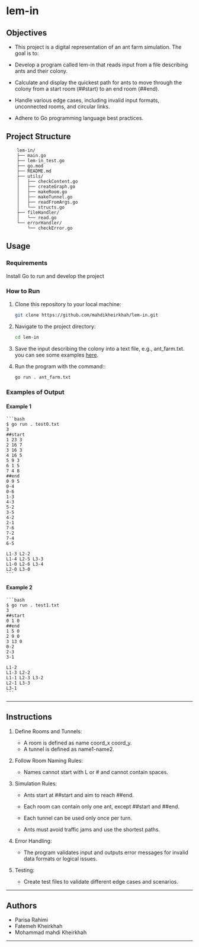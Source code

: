 # lem-in

## Objectives

- This project is a digital representation of an ant farm simulation. The goal is to:

- Develop a program called lem-in that reads input from a file describing ants and their colony.

- Calculate and display the quickest path for ants to move through the colony from a start room (##start) to an end room (##end).

- Handle various edge cases, including invalid input formats, unconnected rooms, and circular links.

- Adhere to Go programming language best practices.


## Project Structure

```
    lem-in/
    ├── main.go               
    ├── lem-in_test.go
    ├── go.mod
    ├── README.md
    ├── utils/
    │   ├── checkContent.go
    │   ├── createGraph.go
    │   ├── makeRoom.go
    │   ├── makeTunnel.go
    │   ├── readFromArgs.go    
    │   └── structs.go
    ├── fileHandler/
    │   └── read.go
    └── errorHandler/
        └── checkError.go
```

## Usage
### Requirements

Install Go to run and develop the project

### How to Run

1. Clone this repository to your local machine:
   ```bash
   git clone https://github.com/mahdikheirkhah/lem-in.git
   ```
2. Navigate to the project directory:
   ```bash
   cd lem-in
   ```

3. Save the input describing the colony into a text file, e.g., ant_farm.txt. you can see some examples [here](https://github.com/01-edu/public/tree/master/subjects/lem-in/examples).
    

4. Run the program with the command::

   ```bash
   go run . ant_farm.txt

   ```
### Examples of Output
#### Example 1

    ```bash
    $ go run . test0.txt
    3
    ##start
    1 23 3
    2 16 7
    3 16 3
    4 16 5
    5 9 3
    6 1 5
    7 4 8
    ##end
    0 9 5
    0-4
    0-6
    1-3
    4-3
    5-2
    3-5
    4-2
    2-1
    7-6
    7-2
    7-4
    6-5

    L1-3 L2-2
    L1-4 L2-5 L3-3
    L1-0 L2-6 L3-4
    L2-0 L3-0
    ```

#### Example 2

    ```bash
    $ go run . test1.txt
    3
    ##start
    0 1 0
    ##end
    1 5 0
    2 9 0
    3 13 0
    0-2
    2-3
    3-1

    L1-2
    L1-3 L2-2
    L1-1 L2-3 L3-2
    L2-1 L3-3
    L3-1
    ```
---

## Instructions

1. Define Rooms and Tunnels:

    -  A room is defined as name coord_x coord_y.
    -  A tunnel is defined as name1-name2.
2. Follow Room Naming Rules:
    -  Names cannot start with L or # and cannot contain spaces.
3. Simulation Rules:

    - Ants start at ##start and aim to reach ##end.

    - Each room can contain only one ant, except ##start and ##end.

    - Each tunnel can be used only once per turn.

    - Ants must avoid traffic jams and use the shortest paths.


4. Error Handling:

    - The program validates input and outputs error messages for invalid data formats or logical issues.

5. Testing:

    - Create test files to validate different edge cases and scenarios.

---

## Authors

- Parisa Rahimi
- Fatemeh Kheirkhah
- Mohammad mahdi Kheirkhah

---
